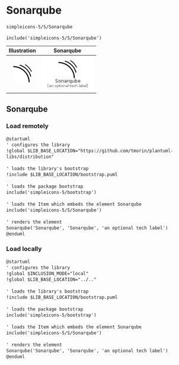 # Sonarqube


```text
simpleicons-5/S/Sonarqube
```

```text
include('simpleicons-5/S/Sonarqube')
```



| Illustration | Sonarqube |
| :---: | :---: |
| ![illustration for Illustration](../../simpleicons-5/S/Sonarqube.png) | ![illustration for Sonarqube](../../simpleicons-5/S/Sonarqube.Local.png) |




## Sonarqube

### Load remotely
```plantuml
@startuml
' configures the library
!global $LIB_BASE_LOCATION="https://github.com/tmorin/plantuml-libs/distribution"

' loads the library's bootstrap
!include $LIB_BASE_LOCATION/bootstrap.puml

' loads the package bootstrap
include('simpleicons-5/bootstrap')

' loads the Item which embeds the element Sonarqube
include('simpleicons-5/S/Sonarqube')

' renders the element
Sonarqube('Sonarqube', 'Sonarqube', 'an optional tech label')
@enduml
```

### Load locally
```plantuml
@startuml
' configures the library
!global $INCLUSION_MODE="local"
!global $LIB_BASE_LOCATION="../.."

' loads the library's bootstrap
!include $LIB_BASE_LOCATION/bootstrap.puml

' loads the package bootstrap
include('simpleicons-5/bootstrap')

' loads the Item which embeds the element Sonarqube
include('simpleicons-5/S/Sonarqube')

' renders the element
Sonarqube('Sonarqube', 'Sonarqube', 'an optional tech label')
@enduml
```


